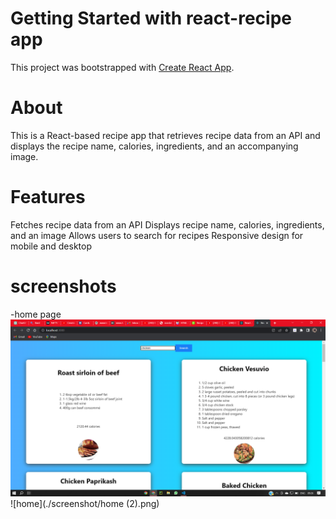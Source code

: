 # Getting Started with react-recipe app

This project was bootstrapped with [Create React App](https://github.com/facebook/create-react-app).

# About
This is a React-based recipe app that retrieves recipe data from an API and displays the recipe name, calories, ingredients, and an accompanying image.

# Features
Fetches recipe data from an API
Displays recipe name, calories, ingredients, and an image
Allows users to search for recipes
Responsive design for mobile and desktop

# screenshots 
-home page
 ![home](./screenshot/home.png)
 ![home](./screenshot/home (2).png)
